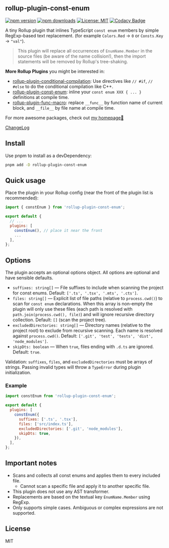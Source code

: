 ## rollup-plugin-const-enum

[![npm version](https://img.shields.io/npm/v/rollup-plugin-const-enum.svg)](https://www.npmjs.com/package/rollup-plugin-const-enum) [![npm downloads](http://img.shields.io/npm/dm/rollup-plugin-const-enum.svg)](https://npmcharts.com/compare/rollup-plugin-const-enum,token-types?start=1200&interval=30)
[![License: MIT](https://img.shields.io/badge/License-MIT-yellow.svg)](https://opensource.org/licenses/MIT) [![Codacy Badge](https://api.codacy.com/project/badge/Grade/59dd6795e61949fb97066ca52e6097ef)](https://www.codacy.com/app/Borewit/rollup-plugin-const-enum?utm_source=github.com&utm_medium=referral&utm_content=Borewit/rollup-plugin-const-enum&utm_campaign=Badge_Grade)

A tiny Rollup plugin that inlines TypeScript `const enum` members by simple RegExp-based text replacement. (for example `Colors.Red` -> `0` or `Consts.Key` -> `"val"`).

> This plugin will replace all occurrences of `EnumName.Member` in the source files (be aware of the name collision!), then the import statements will be removed by Rollup's tree-shaking.

**More Rollup Plugins** you might be interested in:

- [rollup-plugin-conditional-compilation](https://www.npmjs.com/package/rollup-plugin-conditional-compilation): Use directives like `// #if`, `// #else` to do the conditional compilation like C++.
- [rollup-plugin-const-enum](https://www.npmjs.com/package/rollup-plugin-const-enum): inline your `const enum XXX { ... }` definitions at compile time.
- [rollup-plugin-func-macro](https://www.npmjs.com/package/rollup-plugin-func-macro): replace `__func__` by function name of current block, and `__file__` by file name at compile time.

For more awesome packages, check out [my homepage💛](https://baendlorel.github.io/?repoType=npm)

[ChangeLog](CHANGELOG.md)

## Install

Use pnpm to install as a devDependency:

```bash
pnpm add -D rollup-plugin-const-enum
```

## Quick usage

Place the plugin in your Rollup config (near the front of the plugin list is recommended):

```js
import { constEnum } from 'rollup-plugin-const-enum';

export default {
  // ...
  plugins: [
    constEnum(), // place it near the front
    ...
  ],
};
```

## Options

The plugin accepts an optional options object. All options are optional and have sensible defaults.

- `suffixes: string[]` — File suffixes to include when scanning the project for const enums. Default: `['.ts', '.tsx', '.mts', '.cts']`.
- `files: string[]` — Explicit list of file paths (relative to `process.cwd()`) to scan for `const enum` declarations. When this array is non-empty the plugin will only use these files (each path is resolved with `path.join(process.cwd(), file)`) and will ignore recursive directory collection. Default: `[]` (scan the project tree).
- `excludedDirectories: string[]` — Directory names (relative to the project root) to exclude from recursive scanning. Each name is resolved against `process.cwd()`. Default: `['.git', 'test', 'tests', 'dist', 'node_modules']`.
- `skipDts: boolean` — When `true`, files ending with `.d.ts` are ignored. Default: `true`.

Validation: `suffixes`, `files`, and `excludedDirectories` must be arrays of strings. Passing invalid types will throw a `TypeError` during plugin initialization.

### Example

```js
import constEnum from 'rollup-plugin-const-enum';

export default {
  plugins: [
    constEnum({
      suffixes: ['.ts', '.tsx'],
      files: ['src/index.ts'],
      excludedDirectories: ['.git', 'node_modules'],
      skipDts: true,
    }),
  ],
};
```

## Important notes

- Scans and collects all const enums and applies them to every included file.
  - Cannot scan a specific file and apply it to another specific file.
- This plugin does not use any AST transformer.
- Replacements are based on the textual key `EnumName.Member` using RegExp.
- Only supports simple cases. Ambiguous or complex expressions are not supported.

## License

MIT
